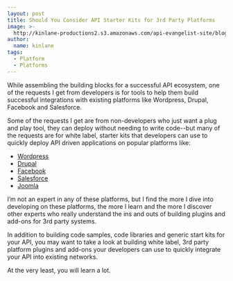```yaml
---
layout: post
title: Should You Consider API Starter Kits for 3rd Party Platforms
image: >-
  http://kinlane-productions2.s3.amazonaws.com/api-evangelist-site/blog/wordpress-logo.jpg
author:
  name: kinlane
tags:
  - Platform
  - Platforms
---
```

While assembling the building blocks for a successful API ecosystem, one of the requests I get from developers is for tools to help them build successful integrations with existing platforms like Wordpress, Drupal, Facebook and Salesforce.

Some of the requests I get are from non-developers who just want a plug and play tool, they can deploy without needing to write code--but many of the requests are for white label, starter kits that developers can use to quickly deploy API driven applications on popular platforms like:

*   [Wordpress](http://wordpress.org/ "Wordpress")
*   [Drupal](http://drupal.org/ "Drupal")
*   [Facebook](http://developers.facebook.com/ "Facebook")
*   [Salesforce](http://developer.force.com/ "Salesforce")
*   [Joomla](http://www.joomla.org/ "Joomla")

I’m not an expert in any of these platforms, but I find the more I dive into developing on these platforms, the more I learn and the more I discover other experts who really understand the ins and outs of building plugins and add-ons for 3rd party systems.  

In addition to building code samples, code libraries and generic start kits for your API, you may want to take a look at building white label, 3rd party platform plugins and add-ons your developers can use to quickly integrate your API into existing networks.  

At the very least, you will learn a lot.